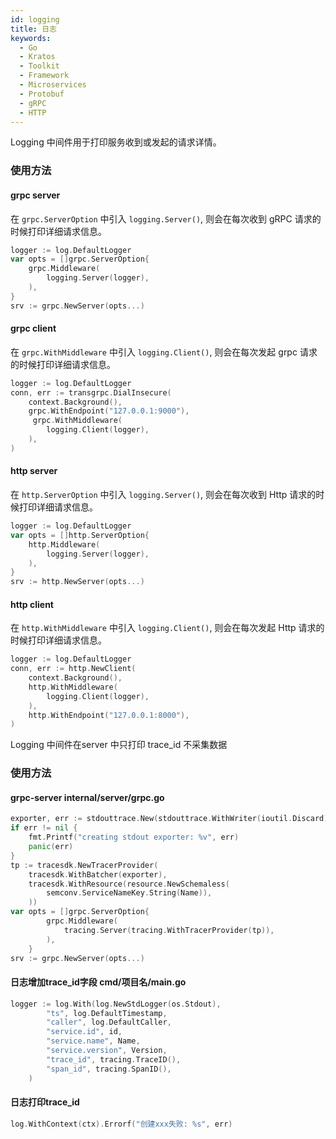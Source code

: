 ```yaml
---
id: logging
title: 日志
keywords:
  - Go
  - Kratos
  - Toolkit
  - Framework
  - Microservices
  - Protobuf
  - gRPC
  - HTTP
---
```


Logging 中间件用于打印服务收到或发起的请求详情。

### 使用方法

#### grpc server
在 `grpc.ServerOption` 中引入 `logging.Server()`, 则会在每次收到 gRPC 请求的时候打印详细请求信息。

```go
logger := log.DefaultLogger
var opts = []grpc.ServerOption{
	grpc.Middleware(
		logging.Server(logger),
	),
}
srv := grpc.NewServer(opts...)
```

#### grpc client

在 `grpc.WithMiddleware` 中引入 `logging.Client()`, 则会在每次发起 grpc 请求的时候打印详细请求信息。

```go
logger := log.DefaultLogger
conn, err := transgrpc.DialInsecure(
	context.Background(),
	grpc.WithEndpoint("127.0.0.1:9000"),
	 grpc.WithMiddleware(
		logging.Client(logger),
	),
)
```
#### http server

在 `http.ServerOption` 中引入 `logging.Server()`, 则会在每次收到 Http 请求的时候打印详细请求信息。

```go
logger := log.DefaultLogger
var opts = []http.ServerOption{
	http.Middleware(
		logging.Server(logger),
	),
}
srv := http.NewServer(opts...)
```

#### http client

在 `http.WithMiddleware` 中引入 `logging.Client()`, 则会在每次发起 Http 请求的时候打印详细请求信息。

```go
logger := log.DefaultLogger
conn, err := http.NewClient(
	context.Background(),
	http.WithMiddleware(
		logging.Client(logger),
	),
	http.WithEndpoint("127.0.0.1:8000"),
)
```

Logging 中间件在server 中只打印 trace_id 不采集数据
### 使用方法

####  grpc-server internal/server/grpc.go
```go
exporter, err := stdouttrace.New(stdouttrace.WithWriter(ioutil.Discard))
if err != nil {
	fmt.Printf("creating stdout exporter: %v", err)
	panic(err)
}
tp := tracesdk.NewTracerProvider(
	tracesdk.WithBatcher(exporter),
	tracesdk.WithResource(resource.NewSchemaless(
		semconv.ServiceNameKey.String(Name)),
	))
var opts = []grpc.ServerOption{
		grpc.Middleware(
			tracing.Server(tracing.WithTracerProvider(tp)),
		),
	}
srv := grpc.NewServer(opts...)
```
#### 日志增加trace_id字段  cmd/项目名/main.go
```go
logger := log.With(log.NewStdLogger(os.Stdout),
		"ts", log.DefaultTimestamp,
		"caller", log.DefaultCaller,
		"service.id", id,
		"service.name", Name,
		"service.version", Version,
		"trace_id", tracing.TraceID(),
        "span_id", tracing.SpanID(),
	)
```
#### 日志打印trace_id
```go
log.WithContext(ctx).Errorf("创建xxx失败: %s", err)
```




